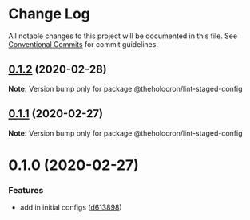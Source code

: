 # Change Log

All notable changes to this project will be documented in this file.
See [Conventional Commits](https://conventionalcommits.org) for commit guidelines.

## [0.1.2](https://github.com/the-holocron/threepio/compare/@theholocron/lint-staged-config@0.1.1...@theholocron/lint-staged-config@0.1.2) (2020-02-28)

**Note:** Version bump only for package @theholocron/lint-staged-config





## [0.1.1](https://github.com/the-holocron/threepio/compare/@theholocron/lint-staged-config@0.1.0...@theholocron/lint-staged-config@0.1.1) (2020-02-27)

**Note:** Version bump only for package @theholocron/lint-staged-config





# 0.1.0 (2020-02-27)


### Features

* add in initial configs ([d613898](https://github.com/the-holocron/threepio/commit/d613898f18bb20b7fc879d80c15f025555de2765))
